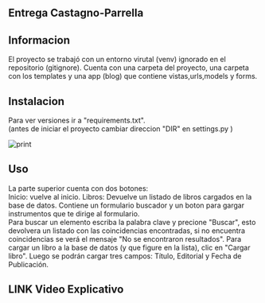 ## Entrega Castagno-Parrella

## Informacion 
El proyecto se trabajó con un entorno virutal (venv) ignorado en el repositorio (gitignore). Cuenta con una carpeta del 
proyecto, una carpeta con los templates y
una app (blog) que contiene vistas,urls,models y forms.

## Instalacion
Para ver versiones ir a "requirements.txt".  
(antes de iniciar el proyecto cambiar direccion "DIR" en settings.py )
  
![print](https://user-images.githubusercontent.com/107441449/180026544-caa8cb81-27db-4337-91a6-7caa2199e7fc.jpg)

## Uso
La parte superior cuenta con dos botones:  
Inicio: vuelve al inicio.
Libros: Devuelve un listado de libros cargados en la base de datos. Contiene un formulario buscador y un boton para gargar instrumentos que te dirige al formulario.      
Para buscar un elemento escriba la palabra clave y precione "Buscar", esto devolvera un listado con las coincidencias encontradas, si no encuentra coincidencias se verá el mensaje "No se encontraron resultados".
Para cargar un libro a la base de datos (y que figure en la lista), clic en "Cargar libro". Luego se podrán cargar tres campos: Título, Editorial y Fecha de Publicación.

## LINK Video Explicativo 
